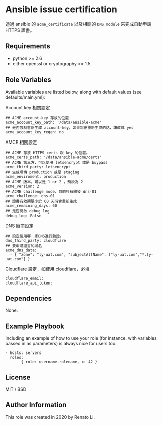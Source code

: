 Ansible issue certification
=========

透過 ansible 的 `acme_certificate` 以及相關的 `DNS module` 來完成自動申請 HTTPS 證書。

Requirements
------------

- python >= 2.6
- either openssl or cryptography >= 1.5


Role Variables
--------------

Available variables are listed below, along with default values (see defaults/main.yml):

Account key 相關設定
```
## ACME account-key 存放的位置
acme_account_key_path: '/data/ansible-acme'
## 是否強制重新生成 account-key，如果需要重新生成的話，請改成 yes
acme_account_key_regen: no
```

AMCE 相關設定
```
## ACME 存放 HTTPS certs 跟 key 的位置。
acme_certs_path: '/data/ansible-acme/certs'
## ACME 第三方，可以使用 letsencrypt 或是 buypass
acme_third_party: letsencrypt
## 生成環境 production 或是 staging
acme_enviroment: production
## ACME 版本，可以是 1 or 2 ，預設為 2
acme_version: 2
## ACME challenge mode，目前只有開發 dns-01
acme_challenge: dns-01
## 證書有效期限小於 60 天時會重新生成
acme_remaining_days: 60
## 是否開啟 debug log
debug_log: False
```

DNS 廠商設定
```
## 設定使用哪一家DNS進行驗證。
dns_third_party: cloudflare
## 要申請證書的域名
acme_dns_data:
  - { "zone": "ly-uat.com", "subjectAltName": ["ly-uat.com","*.ly-uat.com"] }
```

Cloudflare 設定，如使用 cloudflare，必填
```
cloudflare_email:
cloudflare_api_token:
```

Dependencies
------------

None.

Example Playbook
----------------

Including an example of how to use your role (for instance, with variables passed in as parameters) is always nice for users too:

    - hosts: servers
      roles:
         - { role: username.rolename, x: 42 }

License
-------

MIT / BSD

Author Information
------------------

This role was created in 2020 by Renato Li.
